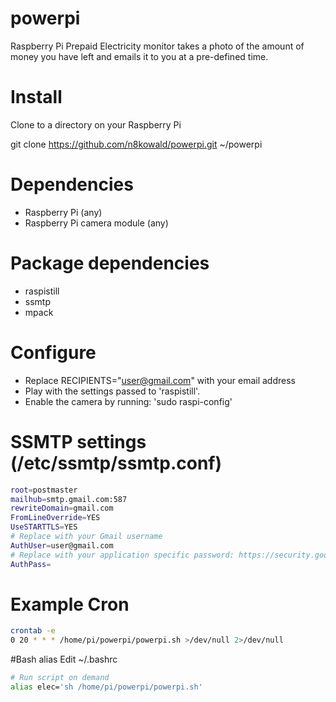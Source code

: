 # powerpi
Raspberry Pi Prepaid Electricity monitor takes a photo of the amount of money you have left and emails it to you at a pre-defined time.

# Install
Clone to a directory on your Raspberry Pi

git clone https://github.com/n8kowald/powerpi.git ~/powerpi

# Dependencies
- Raspberry Pi (any)
- Raspberry Pi camera module (any)

# Package dependencies
- raspistill
- ssmtp
- mpack

# Configure
- Replace RECIPIENTS="user@gmail.com" with your email address
- Play with the settings passed to 'raspistill'.
- Enable the camera by running: 'sudo raspi-config'

# SSMTP settings (/etc/ssmtp/ssmtp.conf)
```bash
root=postmaster
mailhub=smtp.gmail.com:587
rewriteDomain=gmail.com
FromLineOverride=YES
UseSTARTTLS=YES
# Replace with your Gmail username
AuthUser=user@gmail.com
# Replace with your application specific password: https://security.google.com/settings/security/apppasswords
AuthPass=
```

# Example Cron
```bash
crontab -e
0 20 * * * /home/pi/powerpi/powerpi.sh >/dev/null 2>/dev/null
```

#Bash alias
Edit ~/.bashrc

```bash
# Run script on demand
alias elec='sh /home/pi/powerpi/powerpi.sh'
```
